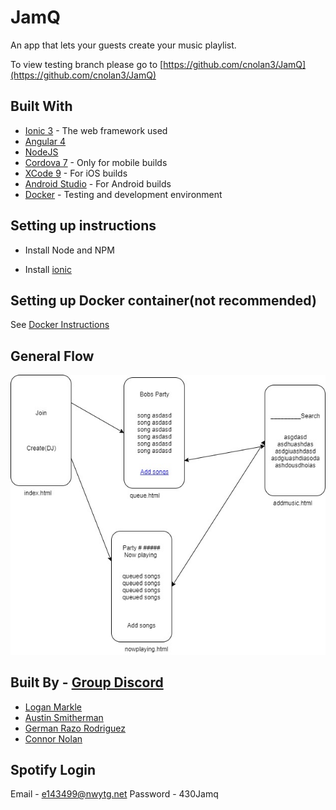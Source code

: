 # JamQ

An app that lets your guests create your music playlist.

To view testing branch please go to [https://github.com/cnolan3/JamQ](https://github.com/cnolan3/JamQ)

## Built With
- [Ionic 3](https://ionicframework.com/) - The web framework used
- [Angular 4](https://angular.io/) 
- [NodeJS](https://nodejs.org/)
- [Cordova 7](https://cordova.apache.org/#getstarted) - Only for mobile builds
- [XCode 9](https://developer.apple.com/xcode/) - For iOS builds
- [Android Studio](https://developer.android.com/studio/install.html) - For Android builds
- [Docker](https://www.docker.com/) - Testing and development environment

## Setting up instructions
- Install Node and NPM

- Install [ionic]( https://ionicframework.com/docs/cli/) 

## Setting up Docker container(not recommended)
See [Docker Instructions](docker.md)

## General Flow
![Alt text](Pageflow.jpg?raw=true "JamQ")

## Built By - [Group Discord](https://discord.gg/H8jbQ3R)
- [Logan Markle](https://github.com/logm)
- [Austin Smitherman](https://github.com/asmitherman)
- [German Razo Rodriguez](https://github.com/german9304)
- [Connor Nolan](https://github.com/cnolan3)

## Spotify Login
Email - e143499@nwytg.net
Password - 430Jamq

